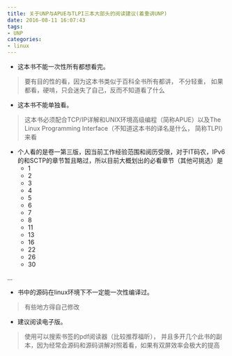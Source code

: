 ```yaml
---
title: 关于UNP与APUE与TLPI三本大部头的阅读建议(着重讲UNP)
date: 2016-08-11 16:07:43
tags:
- UNP
categories:
- linux
---
```


 - 这本书不能一次性所有都想看完。
 >要有目的性的看，因为这本书类似于百科全书所有都讲， 不分轻重， 如果都看，硬啃，只会迷失了自己，反而不知道看了什么
 
 - 这本书不能单独看。
 >这本书必须配合TCP/IP详解和UNIX环境高级编程（简称APUE）以及The Linux Programming Interface（不知道这本书的译名是什么， 简称TLPI）来看

 - 个人看的是卷一第三版，因当前工作经验范围和阅历受限，对于IT码农，IPv6的和SCTP的章节暂且略过，所以目前大概划出的必看章节（其他可挑选）是
	 - 1
	 - 2
	 - 3
	 - 4
	 - 5
	 - 6
	 - 7
	 - 8
	 - 11 
	 - 13
	 - 16
	 - 22
	 - 26
     - 30

... <!-- more -->

 - 书中的源码在linux环境下不一定能一次性编译过。
 >有些地方得自己修改

 - 建议阅读电子版。
 >使用可以搜索书签的pdf阅读器（比较推荐福昕）， 并且多开几个此书的副本，因为经常会源码和源码讲解对照着看，如果有双屏效率会极大的提高